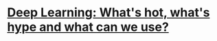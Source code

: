 # [Deep Learning: What's hot, what's hype and what can we use?](http://thoppe.github.io/Presentation_OPA_and_DL/DL_pres.html#)